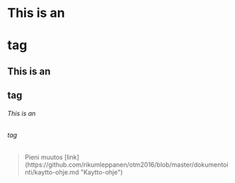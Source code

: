 # This is an <h1> tag
## This is an <h2> tag
###### This is an <h6> tag
<blockquote cite="http://www.worldwildlife.org/who/index.html">
Pieni muutos
[link](https://github.com/rikumleppanen/otm2016/blob/master/dokumentointi/kaytto-ohje.md "Kaytto-ohje")
